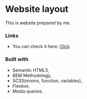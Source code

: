 # Website layout

This is website prepared by me.


### Links

- You can check it here: [Click](https://domdzia.github.io/Clipboard-landing-page/)


### Built with

- Semantic HTML5,
- BEM Methodology, 
- SCSS(mixins, function, variables),
- Flexbox,
- Media queries.